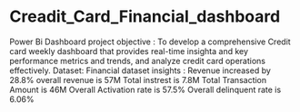 # Creadit_Card_Financial_dashboard
Power Bi Dashboard
project objective : To develop a comprehensive Credit card weekly dashboard that 
                    provides real-time insighta and key performance metrics and trends,
                    and analyze credit card operations effectively.
Dataset:   Financial dataset
insights : Revenue increased by 28.8%
           overall revenue is 57M
           Total instrest is 7.8M
           Total Transaction Amount is 46M
           Overall Activation rate is 57.5%
           Overall delinquent rate is 6.06%

  
           
